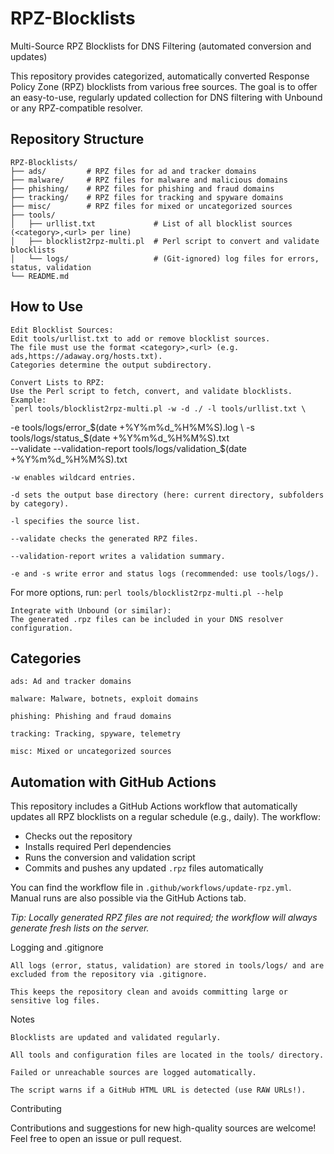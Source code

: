 # RPZ-Blocklists

Multi-Source RPZ Blocklists for DNS Filtering (automated conversion and updates)

This repository provides categorized, automatically converted Response Policy Zone (RPZ) blocklists from various free sources. The goal is to offer an easy-to-use, regularly updated collection for DNS filtering with Unbound or any RPZ-compatible resolver.

## Repository Structure

```text
RPZ-Blocklists/
├── ads/         # RPZ files for ad and tracker domains
├── malware/     # RPZ files for malware and malicious domains
├── phishing/    # RPZ files for phishing and fraud domains
├── tracking/    # RPZ files for tracking and spyware domains
├── misc/        # RPZ files for mixed or uncategorized sources
├── tools/
│   ├── urllist.txt             # List of all blocklist sources (<category>,<url> per line)
│   ├── blocklist2rpz-multi.pl  # Perl script to convert and validate blocklists
│   └── logs/                   # (Git-ignored) log files for errors, status, validation
└── README.md
```

## How to Use

    Edit Blocklist Sources:
    Edit tools/urllist.txt to add or remove blocklist sources.
    The file must use the format <category>,<url> (e.g. ads,https://adaway.org/hosts.txt).
    Categories determine the output subdirectory.

    Convert Lists to RPZ:
    Use the Perl script to fetch, convert, and validate blocklists. Example:
    `perl tools/blocklist2rpz-multi.pl -w -d ./ -l tools/urllist.txt \
  -e tools/logs/error_$(date +%Y%m%d_%H%M%S).log \
  -s tools/logs/status_$(date +%Y%m%d_%H%M%S).txt \
  --validate --validation-report tools/logs/validation_$(date +%Y%m%d_%H%M%S).txt

    -w enables wildcard entries.

    -d sets the output base directory (here: current directory, subfolders by category).

    -l specifies the source list.

    --validate checks the generated RPZ files.

    --validation-report writes a validation summary.

    -e and -s write error and status logs (recommended: use tools/logs/).

For more options, run:
    `perl tools/blocklist2rpz-multi.pl --help`



    Integrate with Unbound (or similar):
    The generated .rpz files can be included in your DNS resolver configuration.

## Categories

    ads: Ad and tracker domains

    malware: Malware, botnets, exploit domains

    phishing: Phishing and fraud domains

    tracking: Tracking, spyware, telemetry

    misc: Mixed or uncategorized sources

## Automation with GitHub Actions

This repository includes a GitHub Actions workflow that automatically updates all RPZ blocklists on a regular schedule (e.g., daily). The workflow:

- Checks out the repository
- Installs required Perl dependencies
- Runs the conversion and validation script
- Commits and pushes any updated `.rpz` files automatically

You can find the workflow file in `.github/workflows/update-rpz.yml`.  
Manual runs are also possible via the GitHub Actions tab.

*Tip: Locally generated RPZ files are not required; the workflow will always generate fresh lists on the server.*

Logging and .gitignore

    All logs (error, status, validation) are stored in tools/logs/ and are excluded from the repository via .gitignore.

    This keeps the repository clean and avoids committing large or sensitive log files.

Notes

    Blocklists are updated and validated regularly.

    All tools and configuration files are located in the tools/ directory.

    Failed or unreachable sources are logged automatically.

    The script warns if a GitHub HTML URL is detected (use RAW URLs!).

Contributing

Contributions and suggestions for new high-quality sources are welcome!
Feel free to open an issue or pull request.
